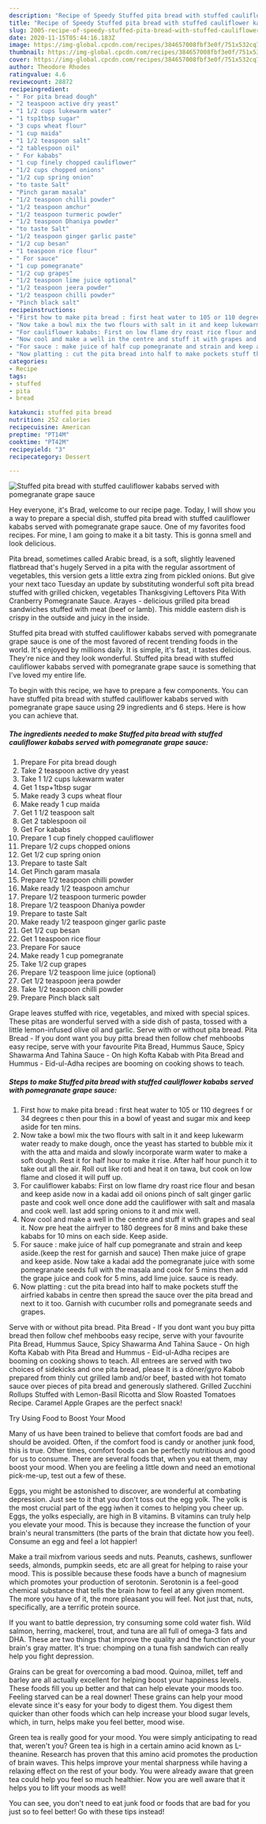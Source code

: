 ```yaml
---
description: "Recipe of Speedy Stuffed pita bread with stuffed cauliflower kababs served with pomegranate grape sauce"
title: "Recipe of Speedy Stuffed pita bread with stuffed cauliflower kababs served with pomegranate grape sauce"
slug: 2005-recipe-of-speedy-stuffed-pita-bread-with-stuffed-cauliflower-kababs-served-with-pomegranate-grape-sauce
date: 2020-11-15T05:44:16.183Z
image: https://img-global.cpcdn.com/recipes/384657008fbf3e0f/751x532cq70/stuffed-pita-bread-with-stuffed-cauliflower-kababs-served-with-pomegranate-grape-sauce-recipe-main-photo.jpg
thumbnail: https://img-global.cpcdn.com/recipes/384657008fbf3e0f/751x532cq70/stuffed-pita-bread-with-stuffed-cauliflower-kababs-served-with-pomegranate-grape-sauce-recipe-main-photo.jpg
cover: https://img-global.cpcdn.com/recipes/384657008fbf3e0f/751x532cq70/stuffed-pita-bread-with-stuffed-cauliflower-kababs-served-with-pomegranate-grape-sauce-recipe-main-photo.jpg
author: Theodore Rhodes
ratingvalue: 4.6
reviewcount: 28872
recipeingredient:
- " For pita bread dough"
- "2 teaspoon active dry yeast"
- "1 1/2 cups lukewarm water"
- "1 tsp1tbsp sugar"
- "3 cups wheat flour"
- "1 cup maida"
- "1 1/2 teaspoon salt"
- "2 tablespoon oil"
- " For kababs"
- "1 cup finely chopped cauliflower"
- "1/2 cups chopped onions"
- "1/2 cup spring onion"
- "to taste Salt"
- "Pinch garam masala"
- "1/2 teaspoon chilli powder"
- "1/2 teaspoon amchur"
- "1/2 teaspoon turmeric powder"
- "1/2 teaspoon Dhaniya powder"
- "to taste Salt"
- "1/2 teaspoon ginger garlic paste"
- "1/2 cup besan"
- "1 teaspoon rice flour"
- " For sauce"
- "1 cup pomegranate"
- "1/2 cup grapes"
- "1/2 teaspoon lime juice optional"
- "1/2 teaspoon jeera powder"
- "1/2 teaspoon chilli powder"
- "Pinch black salt"
recipeinstructions:
- "First how to make pita bread : first heat water to 105 or 110 degrees f or 34 degrees c then pour this in a bowl of yeast and sugar mix and keep aside for ten mins."
- "Now take a bowl mix the two flours with salt in it and keep lukewarm water ready to make dough, once the yeast has started to bubble mix it with the atta and maida and slowly incorporate warm water to make a soft dough. Rest it for half hour to make it rise. After half hour punch it to take out all the air. Roll out like roti and heat it on tawa, but cook on low flame and closed it will puff up."
- "For cauliflower kababs: First on low flame dry roast rice flour and besan and keep aside now in a kadai add oil onions pinch of salt ginger garlic paste and cook well once done add the cauliflower with salt and masala and cook well. last add spring onions to it and mix well."
- "Now cool and make a well in the centre and stuff it with grapes and seal it. Now pre heat the airfryer to 180 degrees for 8 mins and bake these kababs for 10 mins on each side. Keep aside."
- "For sauce : make juice of half cup pomegranate and strain and keep aside.(keep the rest for garnish and sauce) Then make juice of grape and keep aside. Now take a kadai add the pomegranate juice with some pomegranate seeds full with the masala and cook for 5 mins then add the grape juice and cook for 5 mins, add lime juice. sauce is ready."
- "Now platting : cut the pita bread into half to make pockets stuff the airfried kababs in centre then spread the sauce over the pita bread and next to it too. Garnish with cucumber rolls and pomegranate seeds and grapes."
categories:
- Recipe
tags:
- stuffed
- pita
- bread

katakunci: stuffed pita bread 
nutrition: 252 calories
recipecuisine: American
preptime: "PT14M"
cooktime: "PT42M"
recipeyield: "3"
recipecategory: Dessert

---
```



![Stuffed pita bread with stuffed cauliflower kababs served with pomegranate grape sauce](https://img-global.cpcdn.com/recipes/384657008fbf3e0f/751x532cq70/stuffed-pita-bread-with-stuffed-cauliflower-kababs-served-with-pomegranate-grape-sauce-recipe-main-photo.jpg)

Hey everyone, it's Brad, welcome to our recipe page. Today, I will show you a way to prepare a special dish, stuffed pita bread with stuffed cauliflower kababs served with pomegranate grape sauce. One of my favorites food recipes. For mine, I am going to make it a bit tasty. This is gonna smell and look delicious.

Pita bread, sometimes called Arabic bread, is a soft, slightly leavened flatbread that&#39;s hugely Served in a pita with the regular assortment of vegetables, this version gets a little extra zing from pickled onions. But give your next taco Tuesday an update by substituting wonderful soft pita bread stuffed with grilled chicken, vegetables Thanksgiving Leftovers Pita With Cranberry Pomegranate Sauce. Arayes - delicious grilled pita bread sandwiches stuffed with meat (beef or lamb). This middle eastern dish is crispy in the outside and juicy in the inside.

Stuffed pita bread with stuffed cauliflower kababs served with pomegranate grape sauce is one of the most favored of recent trending foods in the world. It's enjoyed by millions daily. It is simple, it's fast, it tastes delicious. They're nice and they look wonderful. Stuffed pita bread with stuffed cauliflower kababs served with pomegranate grape sauce is something that I've loved my entire life.


To begin with this recipe, we have to prepare a few components. You can have stuffed pita bread with stuffed cauliflower kababs served with pomegranate grape sauce using 29 ingredients and 6 steps. Here is how you can achieve that.

<!--inarticleads1-->

##### The ingredients needed to make Stuffed pita bread with stuffed cauliflower kababs served with pomegranate grape sauce:

1. Prepare  For pita bread dough
1. Take 2 teaspoon active dry yeast
1. Take 1 1/2 cups lukewarm water
1. Get 1 tsp+1tbsp sugar
1. Make ready 3 cups wheat flour
1. Make ready 1 cup maida
1. Get 1 1/2 teaspoon salt
1. Get 2 tablespoon oil
1. Get  For kababs
1. Prepare 1 cup finely chopped cauliflower
1. Prepare 1/2 cups chopped onions
1. Get 1/2 cup spring onion
1. Prepare to taste Salt
1. Get Pinch garam masala
1. Prepare 1/2 teaspoon chilli powder
1. Make ready 1/2 teaspoon amchur
1. Prepare 1/2 teaspoon turmeric powder
1. Prepare 1/2 teaspoon Dhaniya powder
1. Prepare to taste Salt
1. Make ready 1/2 teaspoon ginger garlic paste
1. Get 1/2 cup besan
1. Get 1 teaspoon rice flour
1. Prepare  For sauce
1. Make ready 1 cup pomegranate
1. Take 1/2 cup grapes
1. Prepare 1/2 teaspoon lime juice (optional)
1. Get 1/2 teaspoon jeera powder
1. Take 1/2 teaspoon chilli powder
1. Prepare Pinch black salt


Grape leaves stuffed with rice, vegetables, and mixed with special spices. These pitas are wonderful served with a side dish of pasta, tossed with a little lemon-infused olive oil and garlic. Serve with or without pita bread. Pita Bread - If you dont want you buy pitta bread then follow chef mehboobs easy recipe, serve with your favourite Pita Bread, Hummus Sauce, Spicy Shawarma And Tahina Sauce - On high Kofta Kabab with Pita Bread and Hummus - Eid-ul-Adha recipes are booming on cooking shows to teach. 

<!--inarticleads2-->

##### Steps to make Stuffed pita bread with stuffed cauliflower kababs served with pomegranate grape sauce:

1. First how to make pita bread : first heat water to 105 or 110 degrees f or 34 degrees c then pour this in a bowl of yeast and sugar mix and keep aside for ten mins.
1. Now take a bowl mix the two flours with salt in it and keep lukewarm water ready to make dough, once the yeast has started to bubble mix it with the atta and maida and slowly incorporate warm water to make a soft dough. Rest it for half hour to make it rise. After half hour punch it to take out all the air. Roll out like roti and heat it on tawa, but cook on low flame and closed it will puff up.
1. For cauliflower kababs: First on low flame dry roast rice flour and besan and keep aside now in a kadai add oil onions pinch of salt ginger garlic paste and cook well once done add the cauliflower with salt and masala and cook well. last add spring onions to it and mix well.
1. Now cool and make a well in the centre and stuff it with grapes and seal it. Now pre heat the airfryer to 180 degrees for 8 mins and bake these kababs for 10 mins on each side. Keep aside.
1. For sauce : make juice of half cup pomegranate and strain and keep aside.(keep the rest for garnish and sauce) Then make juice of grape and keep aside. Now take a kadai add the pomegranate juice with some pomegranate seeds full with the masala and cook for 5 mins then add the grape juice and cook for 5 mins, add lime juice. sauce is ready.
1. Now platting : cut the pita bread into half to make pockets stuff the airfried kababs in centre then spread the sauce over the pita bread and next to it too. Garnish with cucumber rolls and pomegranate seeds and grapes.


Serve with or without pita bread. Pita Bread - If you dont want you buy pitta bread then follow chef mehboobs easy recipe, serve with your favourite Pita Bread, Hummus Sauce, Spicy Shawarma And Tahina Sauce - On high Kofta Kabab with Pita Bread and Hummus - Eid-ul-Adha recipes are booming on cooking shows to teach. All entrees are served with two choices of sidekicks and one pita bread, please It is a döner/gyro Kabob prepared from thinly cut grilled lamb and/or beef, basted with hot tomato sauce over pieces of pita bread and generously slathered. Grilled Zucchini Rollups Stuffed with Lemon-Basil Ricotta and Slow Roasted Tomatoes Recipe. Caramel Apple Grapes are the perfect snack! 

Try Using Food to Boost Your Mood


Many of us have been trained to believe that comfort foods are bad and should be avoided. Often, if the comfort food is candy or another junk food, this is true. Other times, comfort foods can be perfectly nutritious and good for us to consume. There are several foods that, when you eat them, may boost your mood. When you are feeling a little down and need an emotional pick-me-up, test out a few of these.

Eggs, you might be astonished to discover, are wonderful at combating depression. Just see to it that you don't toss out the egg yolk. The yolk is the most crucial part of the egg iwhen it comes to helping you cheer up. Eggs, the yolks especially, are high in B vitamins. B vitamins can truly help you elevate your mood. This is because they increase the function of your brain's neural transmitters (the parts of the brain that dictate how you feel). Consume an egg and feel a lot happier!

Make a trail mixfrom various seeds and nuts. Peanuts, cashews, sunflower seeds, almonds, pumpkin seeds, etc are all great for helping to raise your mood. This is possible because these foods have a bunch of magnesium which promotes your production of serotonin. Serotonin is a feel-good chemical substance that tells the brain how to feel at any given moment. The more you have of it, the more pleasant you will feel. Not just that, nuts, specifically, are a terrific protein source.

If you want to battle depression, try consuming some cold water fish. Wild salmon, herring, mackerel, trout, and tuna are all full of omega-3 fats and DHA. These are two things that improve the quality and the function of your brain's gray matter. It's true: chomping on a tuna fish sandwich can really help you fight depression. 

Grains can be great for overcoming a bad mood. Quinoa, millet, teff and barley are all actually excellent for helping boost your happiness levels. These foods fill you up better and that can help elevate your moods too. Feeling starved can be a real downer! These grains can help your mood elevate since it's easy for your body to digest them. You digest them quicker than other foods which can help increase your blood sugar levels, which, in turn, helps make you feel better, mood wise.

Green tea is really good for your mood. You were simply anticipating to read that, weren't you? Green tea is high in a certain amino acid known as L-theanine. Research has proven that this amino acid promotes the production of brain waves. This helps improve your mental sharpness while having a relaxing effect on the rest of your body. You were already aware that green tea could help you feel so much healthier. Now you are well aware that it helps you to lift your moods as well!

You can see, you don't need to eat junk food or foods that are bad for you just so to feel better! Go  with  these tips  instead!

